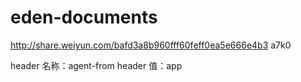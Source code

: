 eden-documents
==============

http://share.weiyun.com/bafd3a8b960fff60feff0ea5e666e4b3
a7k0

header 名称：agent-from
header 值：app